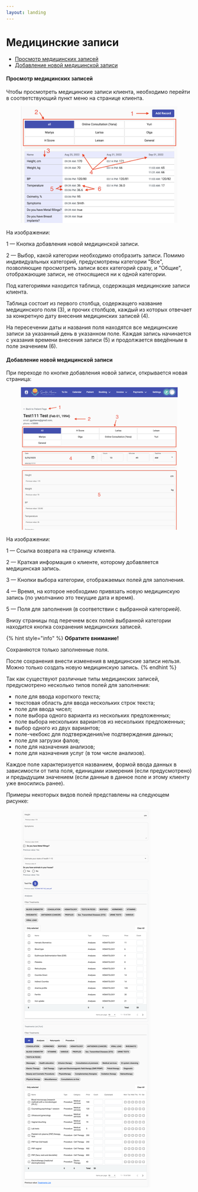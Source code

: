 ```yaml
---
layout: landing
---
```


# Медицинские записи

* [Просмотр медицинских записей](medical-records.md#prosmotr-medicinskikh-zapisei)
* [Добавление новой медицинской записи](medical-records.md#dobavlenie-novoi-medicinskoi-zapisi)

#### Просмотр медицинских записей

Чтобы просмотреть медицинские записи клиента, необходимо перейти в соответствующий пункт меню на странице клиента.

<figure><img src="../../../.gitbook/assets/Screenshot 2023-05-24 at 21.40.39.png" alt=""><figcaption></figcaption></figure>

На изображении:

1 — Кнопка добавления новой медицинской записи.

2 — Выбор, какой категории необходимо отобразить записи. Помимо индивидуальных категорий, предусмотрены категории "Все", позволяющие просмотреть записи всех категорий сразу, и "Общие", отображающие записи, не относящиеся ни к одной категории.

Под категориями находится таблица, содержащая медицинские записи клиента.

Таблица состоит из первого столбца, содержащего название медицинского поля (3), и прочих столбцов, каждый из которых отвечает за конкретную дату внесения медицинских записей (4).

На пересечении даты и названия поля находятся все медицинские записи за указанный день в указанном поле. Каждая запись начинается с указания времени внесения записи (5) и продолжается введённым в поле значением (6).

#### Добавление новой медицинской записи

При переходе по кнопке добавления новой записи, открывается новая страница:

<figure><img src="../../../.gitbook/assets/Screenshot 2023-05-25 at 10.50.11.png" alt=""><figcaption></figcaption></figure>

На изображении:

1 — Ссылка возврата на страницу клиента.

2 — Краткая информация о клиенте, которому добавляется медицинская запись.

3 — Кнопки выбора категории, отображаемых полей для заполнения.

4 — Время, на которое необходимо привязать новую медицинскую запись (по умолчанию это текущие дата и время).

5 — Поля для заполнения (в соответствии с выбранной категорией).

Внизу страницы под перечнем всех полей выбранной категории находится кнопка сохранения медицинских записей.&#x20;

{% hint style="info" %}
**Обратите внимание!**

Сохраняются только заполненные поля.&#x20;

После сохранения внести изменения в медицинские записи нельзя. Можно только создать новую медицинскую запись.
{% endhint %}

Так как существуют различные типы медицинских записей, предусмотрено несколько типов полей для заполнения:

* поле для ввода короткого текста;
* текстовая область для ввода нескольких строк текста;
* поле для ввода чисел;
* поле выбора одного варианта из нескольких предложенных;
* поле выбора нескольких вариантов из нескольких предложенных;
* выбор одного из двух вариантов;
* поле-чекбокс для подтверждения/не подтверждения данных;
* поле для загрузки фалов;
* поле для назначения анализов;
* поле для назначения услуг (в том числе анализов).

Каждое поле характеризуется названием, формой ввода данных в зависимости от типа поля, единицами измерения (если предусмотрено) и предыдущим значением (если данные в данное поле и этому клиенту уже вносились ранее).

Примеры некоторых видов полей представлены на следующем рисунке:

<figure><img src="../../../.gitbook/assets/sybillehealth.com_dashboard_user_6304d432fdc02a5ba8064180_medical-records (5).png" alt=""><figcaption></figcaption></figure>
